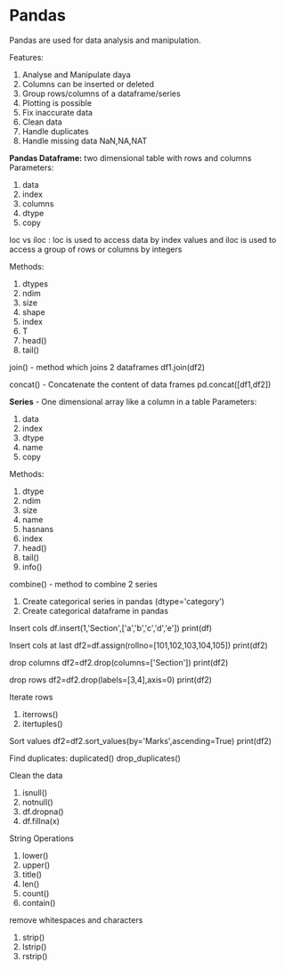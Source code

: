 # Pandas

Pandas are used for data analysis and manipulation.

Features:
1. Analyse and Manipulate daya
2. Columns can be inserted or deleted
3. Group rows/columns of a dataframe/series
4. Plotting is possible
5. Fix inaccurate data
6. Clean data
7. Handle duplicates
8. Handle missing data NaN,NA,NAT

**Pandas Dataframe:** two dimensional table with rows and columns
Parameters:
1. data
2. index
3. columns
4. dtype
5. copy

loc vs iloc : loc is used to access data by index values and iloc is used to access a group of rows or columns by integers

Methods:
1. dtypes
2. ndim
3. size
4. shape
5. index
6. T
7. head()
8. tail()

join() - method which joins 2 dataframes
df1.join(df2)

concat() - Concatenate the content of data frames
pd.concat([df1,df2])

**Series** - One dimensional array like a column in a table
Parameters:
1. data
2. index
3. dtype
4. name
5. copy

Methods:
1. dtype
2. ndim
3. size
4. name
5. hasnans
6. index
7. head()
8. tail()
9. info()

combine() - method to combine 2 series

1. Create categorical series in pandas (dtype='category')
2. Create categorical dataframe in pandas

Insert cols
df.insert(1,'Section',['a','b','c','d','e'])
print(df)

Insert cols at last
df2=df.assign(rollno=[101,102,103,104,105])
print(df2)

drop columns
df2=df2.drop(columns=['Section'])
print(df2)

drop rows
df2=df2.drop(labels=[3,4],axis=0)
print(df2)


Iterate rows
1. iterrows()
2. itertuples()

Sort values
df2=df2.sort_values(by='Marks',ascending=True)
print(df2)

Find duplicates:
duplicated()
drop_duplicates()

Clean the data
1. isnull()
2. notnull()
3. df.dropna()
4. df.fillna(x)

String Operations
1. lower()
2. upper()
3. title()
4. len()
5. count()
6. contain()

remove whitespaces and characters
1. strip()
2. lstrip()
3. rstrip()




